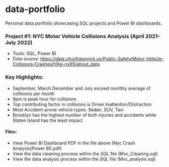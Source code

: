 # data-portfolio
Personal data portfolio showcasing SQL projects and Power BI dashboards.

### Project #1: NYC Motor Vehicle Collisions Analysis (April 2021-July 2022)
- Tools: SQL, Power BI
- Data source: https://data.cityofnewyork.us/Public-Safety/Motor-Vehicle-Collisions-Crashes/h9gi-nx95/about_data

### Key Highlights:
- September, March December and July exceed monthly average of collisions per month
- 9pm is peak hour for collisions
- Top contributing factor in collisions is Driver Inattention/Distraction
- Most Accident-prone vehicle types: Sedan, SUV, Taxi
- Brooklyn has the highest number of both injuries and accidents while Staten Island has the least impact

#### Files:
- View Power BI Dashboard PDF in the file above (Nyc Crash Analysis(Power BI).pdf)
- View the data cleaning process within the SQL file (Mvc_Cleaning.sql)
- View the data analysis process within the SQL file (Mvc_analysis.sql)
